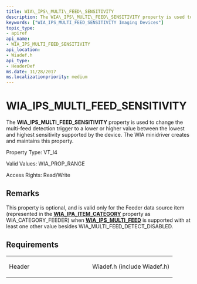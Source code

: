 ```yaml
---
title: WIA\_IPS\_MULTI\_FEED\_SENSITIVITY
description: The WIA\_IPS\_MULTI\_FEED\_SENSITIVITY property is used to change the multi-feed detection trigger to a lower or higher value between the lowest and highest sensitivity supported by the device. The WIA minidriver creates and maintains this property.
keywords: ["WIA_IPS_MULTI_FEED_SENSITIVITY Imaging Devices"]
topic_type:
- apiref
api_name:
- WIA_IPS_MULTI_FEED_SENSITIVITY
api_location:
- Wiadef.h
api_type:
- HeaderDef
ms.date: 11/28/2017
ms.localizationpriority: medium
---
```


# WIA\_IPS\_MULTI\_FEED\_SENSITIVITY


The **WIA\_IPS\_MULTI\_FEED\_SENSITIVITY** property is used to change the multi-feed detection trigger to a lower or higher value between the lowest and highest sensitivity supported by the device. The WIA minidriver creates and maintains this property.




Property Type: VT\_I4

Valid Values: WIA\_PROP\_RANGE

Access Rights: Read/Write

## Remarks

This property is optional, and is valid only for the Feeder data source item (represented in the [**WIA\_IPA\_ITEM\_CATEGORY**](wia-ipa-item-category.md) property as WIA\_CATEGORY\_FEEDER) when [**WIA\_IPS\_MULTI\_FEED**](wia-ips-multi-feed.md) is supported with at least one other value besides WIA\_MULTI\_FEED\_DETECT\_DISABLED.

## Requirements

<table>
<colgroup>
<col width="50%" />
<col width="50%" />
</colgroup>
<tbody>
<tr class="odd">
<td><p>Header</p></td>
<td>Wiadef.h (include Wiadef.h)</td>
</tr>
</tbody>
</table>

 

 





